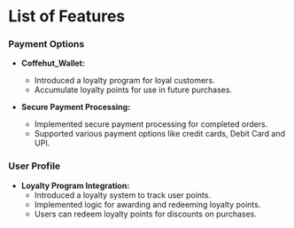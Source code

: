  # List of Features 

 ### Payment Options

- **Coffehut_Wallet:**
  - Introduced a loyalty program for loyal customers.
  - Accumulate loyalty points for use in future purchases.

- **Secure Payment Processing:**
  - Implemented secure payment processing for completed orders.
  - Supported various payment options like credit cards, Debit Card and UPI.

 ### User Profile
 
 - **Loyalty Program Integration:**
   - Introduced a loyalty system to track user points.
   - Implemented logic for awarding and redeeming loyalty points.
   - Users can redeem loyalty points for discounts on purchases.
    

